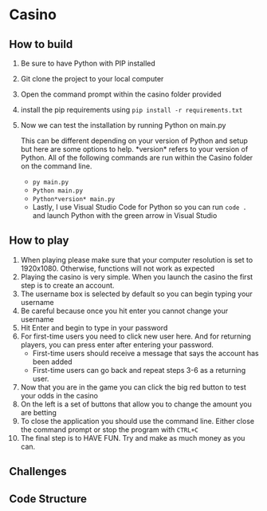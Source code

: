 # Casino


## How to build
1. Be sure to have Python with PIP installed
2. Git clone the project to your local computer
3. Open the command prompt within the casino folder provided
4. install the pip requirements using `pip install -r requirements.txt`
5. Now we can test the installation by running Python on main.py
   
   This can be different depending on your version of Python and setup but here are some options to help. \*version\* refers to your version of Python. All of the following commands are run within the Casino folder on the command line.
   - `py main.py`
   - `Python main.py`
   - `Python*version* main.py`
   - Lastly, I use Visual Studio Code for Python so you can run `code .` and launch Python with the green arrow in Visual Studio

## How to play
1. When playing please make sure that your computer resolution is set to 1920x1080. Otherwise, functions will not work as expected
2. Playing the casino is very simple. When you launch the casino the first step is to create an account.
3. The username box is selected by default so you can begin typing your username
4. Be careful because once you hit enter you cannot change your username
5. Hit Enter and begin to type in your password
6. For first-time users you need to click new user here. And for returning players, you can press enter after entering your password.
   - First-time users should receive a message that says the account has been added
   - First-time users can go back and repeat steps 3-6 as a returning user.
7. Now that you are in the game you can click the big red button to test your odds in the casino
8. On the left is a set of buttons that allow you to change the amount you are betting
9. To close the application you should use the command line. Either close the command prompt or stop the program with `CTRL+C`
10. The final step is to HAVE FUN. Try and make as much money as you can.

## Challenges

## Code Structure
